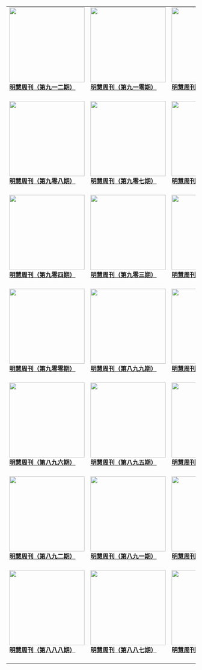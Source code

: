 |||||
|---|---|---|---|
|[<img width="200px" src="http://qikan.minghui.org/mhqkpage/qikanimage/2019/07/05/mhweekly912_read-cover.png" ><br/><b> 明慧周刊（第九一二期）</b><br/><br/>](../pages/zhoukan/193413.md)|[<img width="200px" src="http://qikan.minghui.org/mhqkpage/qikanimage/2019/06/21/mhweekly910_read-cover.png" ><br/><b> 明慧周刊（第九一零期）</b><br/><br/>](../pages/zhoukan/193254.md)|[<img width="200px" src="http://qikan.minghui.org/mhqkpage/qikanimage/2019/06/14/mhweekly909_read-cover.png" ><br/><b> 明慧周刊（第九零九期）</b><br/><br/>](../pages/zhoukan/193168.md)|
|[<img width="200px" src="http://qikan.minghui.org/mhqkpage/qikanimage/2019/06/07/mhweekly908_read-cover.png" ><br/><b> 明慧周刊（第九零八期）</b><br/><br/>](../pages/zhoukan/193083.md)|[<img width="200px" src="http://qikan.minghui.org/mhqkpage/qikanimage/2019/05/31/mhweekly907_read-cover.png" ><br/><b> 明慧周刊（第九零七期）</b><br/><br/>](../pages/zhoukan/192997.md)|[<img width="200px" src="http://qikan.minghui.org/mhqkpage/qikanimage/2019/05/24/mhweekly906_read-cover.png" ><br/><b> 明慧周刊（第九零六期）</b><br/><br/>](../pages/zhoukan/192916.md)|[<img width="200px" src="http://qikan.minghui.org/mhqkpage/qikanimage/2019/05/17/mhweekly905_read-cover.png" ><br/><b> 明慧周刊（第九零五期）</b><br/><br/>](../pages/zhoukan/192836.md)|
|[<img width="200px" src="http://qikan.minghui.org/mhqkpage/qikanimage/2019/05/10/mhweekly904_read-cover.png" ><br/><b> 明慧周刊（第九零四期）</b><br/><br/>](../pages/zhoukan/192747.md)|[<img width="200px" src="http://qikan.minghui.org/mhqkpage/qikanimage/2019/05/03/mhweekly903_read-cover.png" ><br/><b> 明慧周刊（第九零三期）</b><br/><br/>](../pages/zhoukan/192628.md)|[<img width="200px" src="http://qikan.minghui.org/mhqkpage/qikanimage/2019/04/26/mhweekly902_read-cover.png" ><br/><b> 明慧周刊（第九零二期）</b><br/><br/>](../pages/zhoukan/192530.md)|[<img width="200px" src="http://qikan.minghui.org/mhqkpage/qikanimage/2019/04/19/mhweekly901_read-cover.png" ><br/><b> 明慧周刊（第九零一期）</b><br/><br/>](../pages/zhoukan/192446.md)|
|[<img width="200px" src="http://qikan.minghui.org/mhqkpage/qikanimage/2019/04/12/mhweekly900_read-cover.png" ><br/><b> 明慧周刊（第九零零期）</b><br/><br/>](../pages/zhoukan/192364.md)|[<img width="200px" src="http://qikan.minghui.org/mhqkpage/qikanimage/2019/04/05/mhweekly899_read-cover.png" ><br/><b> 明慧周刊（第八九九期）</b><br/><br/>](../pages/zhoukan/192288.md)|[<img width="200px" src="http://qikan.minghui.org/mhqkpage/qikanimage/2019/03/29/mhweekly898_read-cover.png" ><br/><b> 明慧周刊（第八九八期）</b><br/><br/>](../pages/zhoukan/192204.md)|[<img width="200px" src="http://qikan.minghui.org/mhqkpage/qikanimage/2019/03/22/mhweekly897_read-cover.png" ><br/><b> 明慧周刊（第八九七期）</b><br/><br/>](../pages/zhoukan/192126.md)|
|[<img width="200px" src="http://qikan.minghui.org/mhqkpage/qikanimage/2019/03/15/mhweekly896_read-cover.png" ><br/><b> 明慧周刊（第八九六期）</b><br/><br/>](../pages/zhoukan/192039.md)|[<img width="200px" src="http://qikan.minghui.org/mhqkpage/qikanimage/2019/03/08/mhweekly895_read-cover.png" ><br/><b> 明慧周刊（第八九五期）</b><br/><br/>](../pages/zhoukan/191948.md)|[<img width="200px" src="http://qikan.minghui.org/mhqkpage/qikanimage/2019/03/01/mhweekly894_read-cover.png" ><br/><b> 明慧周刊（第八九四期）</b><br/><br/>](../pages/zhoukan/191872.md)|[<img width="200px" src="http://qikan.minghui.org/mhqkpage/qikanimage/2019/02/22/mhweekly893_read-cover.png" ><br/><b> 明慧周刊（第八九三期）</b><br/><br/>](../pages/zhoukan/191792.md)|
|[<img width="200px" src="http://qikan.minghui.org/mhqkpage/qikanimage/2019/02/15/mhweekly892_read-cover.png" ><br/><b> 明慧周刊（第八九二期）</b><br/><br/>](../pages/zhoukan/191708.md)|[<img width="200px" src="http://qikan.minghui.org/mhqkpage/qikanimage/2019/02/08/mhweekly891_read-cover.png" ><br/><b> 明慧周刊（第八九一期）</b><br/><br/>](../pages/zhoukan/191642.md)|[<img width="200px" src="http://qikan.minghui.org/mhqkpage/qikanimage/2019/02/01/mhweekly890_read-cover.png" ><br/><b> 明慧周刊（第八九零期）</b><br/><br/>](../pages/zhoukan/191574.md)|[<img width="200px" src="http://qikan.minghui.org/mhqkpage/qikanimage/2019/01/25/mhweekly889_read-cover.png" ><br/><b> 明慧周刊（第八八九期）</b><br/><br/>](../pages/zhoukan/191490.md)|
|[<img width="200px" src="http://qikan.minghui.org/mhqkpage/qikanimage/2019/01/18/mhweekly888_read-cover.png" ><br/><b> 明慧周刊（第八八八期）</b><br/><br/>](../pages/zhoukan/191396.md)|[<img width="200px" src="http://qikan.minghui.org/mhqkpage/qikanimage/2019/01/11/mhweekly887_read-cover.png" ><br/><b> 明慧周刊（第八八七期）</b><br/><br/>](../pages/zhoukan/191315.md)|[<img width="200px" src="http://qikan.minghui.org/mhqkpage/qikanimage/2019/01/04/mhweekly886_read-cover.png" ><br/><b> 明慧周刊（第八八六期）</b><br/><br/>](../pages/zhoukan/191224.md)|[<img width="200px" src="http://qikan.minghui.org/mhqkpage/qikanimage/2018/12/28/mhweekly885_read-cover.png" ><br/><b> 明慧周刊（第八八五期）</b><br/><br/>](../pages/zhoukan/191142.md)|
